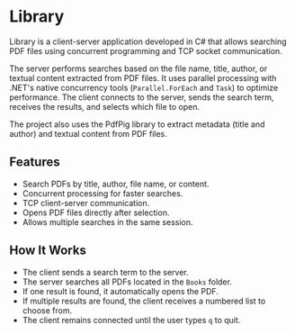 # Library

Library is a client-server application developed in C# that allows searching PDF files using concurrent programming and TCP socket communication.

The server performs searches based on the file name, title, author, or textual content extracted from PDF files. It uses parallel processing with .NET's native concurrency tools (`Parallel.ForEach` and `Task`) to optimize performance. The client connects to the server, sends the search term, receives the results, and selects which file to open.

The project also uses the PdfPig library to extract metadata (title and author) and textual content from PDF files.

## Features

- Search PDFs by title, author, file name, or content.
- Concurrent processing for faster searches.
- TCP client-server communication.
- Opens PDF files directly after selection.
- Allows multiple searches in the same session.

## How It Works

- The client sends a search term to the server.
- The server searches all PDFs located in the `Books` folder.
- If one result is found, it automatically opens the PDF.
- If multiple results are found, the client receives a numbered list to choose from.
- The client remains connected until the user types `q` to quit.
